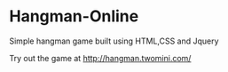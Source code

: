 # Hangman-Online
Simple hangman game built using HTML,CSS and Jquery

Try out the game at http://hangman.twomini.com/
